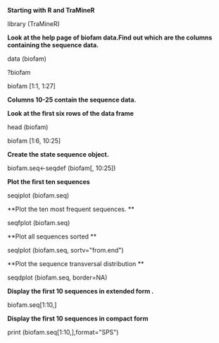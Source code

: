 **Starting with R and TraMineR**

library (TraMineR)

**Look at the help page of biofam data.Find out which are the columns containing the sequence data.**

data (biofam)

?biofam

biofam [1:1, 1:27]

**Columns 10-25 contain the sequence data.**


**Look at the first six rows of the data frame**

head (biofam)

biofam [1:6, 10:25]

**Create the state sequence object.**

biofam.seq<-seqdef (biofam[, 10:25])

**Plot the first ten sequences**

seqiplot (biofam.seq)

**Plot the ten most frequent sequences. **

seqfplot (biofam.seq)

**Plot all sequences sorted **

seqIplot (biofam.seq, sortv="from.end")

**Plot the sequence transversal distribution **

seqdplot (biofam.seq, border=NA)

**Display the first 10 sequences in extended form .**

biofam.seq[1:10,]

**Display the first 10 sequences in compact form**

print (biofam.seq[1:10,],format="SPS")
